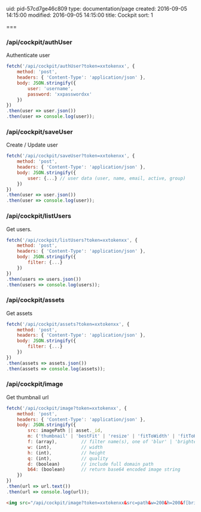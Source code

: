 uid: pid-57cd7ge46c809
type: documentation/page
created: 2016-09-05 14:15:00
modified: 2016-09-05 14:15:00
title: Cockpit
sort: 1

===


### /api/cockpit/authUser

Authenticate user

```javascript
fetch('/api/cockpit/authUser?token=xxtokenxx', {
    method: 'post',
    headers: { 'Content-Type': 'application/json' },
    body: JSON.stringify({
        user: 'username',
        password: 'xxpasswordxx'
    })
})
.then(user => user.json())
.then(user => console.log(user));
```

### /api/cockpit/saveUser

Create / Update user

```javascript
fetch('/api/cockpit/saveUser?token=xxtokenxx', {
    method: 'post',
    headers: { 'Content-Type': 'application/json' },
    body: JSON.stringify({
        user: {...} // user data (user, name, email, active, group)
    })
})
.then(user => user.json())
.then(user => console.log(user));
```

### /api/cockpit/listUsers

Get users.

```javascript
fetch('/api/cockpit/listUsers?token=xxtokenxx', {
    method: 'post',
    headers: { 'Content-Type': 'application/json' },
    body: JSON.stringify({
        filter: {...}
    })
})
.then(users => users.json())
.then(users => console.log(users));
```

### /api/cockpit/assets

Get assets

```javascript
fetch('/api/cockpit/assets?token=xxtokenxx', {
    method: 'post',
    headers: { 'Content-Type': 'application/json' },
    body: JSON.stringify({
        filter: {...}
    })
})
.then(assets => assets.json())
.then(assets => console.log(assets));
```

### /api/cockpit/image

Get thumbnail url

```javascript
fetch('/api/cockpit/image?token=xxtokenxx', {
    method: 'post',
    headers: { 'Content-Type': 'application/json' },
    body: JSON.stringify({
        src: imagePath || asset._id,
        m: ('thumbnail' | 'bestFit' | 'resize' | 'fitToWidth' | 'fitToHeight'),
        f: (array),         // filter name(s), one of 'blur' | 'brighten' | 'colorize' | 'contrast' | 'darken' | 'desaturate' | 'edge detect' | 'emboss' | 'flip' | 'invert' | 'opacity' | 'pixelate' | 'sepia' | 'sharpen' | 'sketch'
        w: (int),           // width
        h: (int),           // height
        q: (int),           // quality
        d: (boolean)        // include full domain path
        b64: (boolean)      // return base64 encoded image string
    })
})
.then(url => url.text())
.then(url => console.log(url));
```

```html
<img src="/api/cockpit/image?token=xxtokenxx&src=path&w=200&h=200&f[brighten]=25&o=true" />
```